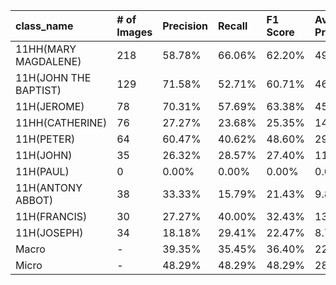| class_name            | # of Images   | Precision   | Recall   | F1 Score   | Average Precision   |
|:----------------------|:--------------|:------------|:---------|:-----------|:--------------------|
| 11HH(MARY MAGDALENE)  | 218           | 58.78%      | 66.06%   | 62.20%     | 49.37%              |
| 11H(JOHN THE BAPTIST) | 129           | 71.58%      | 52.71%   | 60.71%     | 46.42%              |
| 11H(JEROME)           | 78            | 70.31%      | 57.69%   | 63.38%     | 45.27%              |
| 11HH(CATHERINE)       | 76            | 27.27%      | 23.68%   | 25.35%     | 14.72%              |
| 11H(PETER)            | 64            | 60.47%      | 40.62%   | 48.60%     | 29.98%              |
| 11H(JOHN)             | 35            | 26.32%      | 28.57%   | 27.40%     | 11.08%              |
| 11H(PAUL)             | 0             | 0.00%       | 0.00%    | 0.00%      | 0.00%               |
| 11H(ANTONY ABBOT)     | 38            | 33.33%      | 15.79%   | 21.43%     | 9.82%               |
| 11H(FRANCIS)          | 30            | 27.27%      | 40.00%   | 32.43%     | 13.47%              |
| 11H(JOSEPH)           | 34            | 18.18%      | 29.41%   | 22.47%     | 8.77%               |
| Macro                 | -             | 39.35%      | 35.45%   | 36.40%     | 22.89%              |
| Micro                 | -             | 48.29%      | 48.29%   | 48.29%     | 28.49%              |